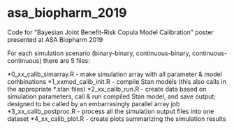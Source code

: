 # asa_biopharm_2019
Code for "Bayesian Joint Benefit-Risk Copula Model Calibration" poster presented at ASA Biopharm 2019

For each simulation scenario (binary-binary, continuous-binary, continuous-continuous) there are 5 files:

*0_xx_calib_simarray.R - make simulation array with all parameter & model combinations
*1_xxmod_calib_init.R - compile Stan models (this also calls in the appropriate *.stan files)
*2_xx_calib_run.R - create data based on simulation parameters, call & run compiled Stan model, and save output; designed to be called by an embarrasingly parallel array job 
*3_xx_calib_postproc.R - process all the simulation output files into one dataset
*4_xx_calib_plot.R - create plots summarizing the simulation results

